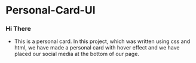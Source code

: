 # Personal-Card-UI

### Hi There
 - This is a personal card. In this project, which was written using css and html, we have made a personal card with hover effect and we have placed our social media at the bottom of our page.
